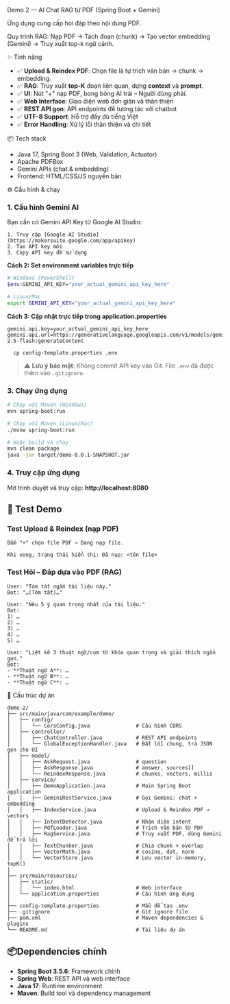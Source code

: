 Demo 2 — AI Chat RAG từ PDF (Spring Boot + Gemini)

Ứng dụng cung cấp hỏi đáp theo nội dung PDF.

Quy trình RAG: Nạp PDF → Tách đoạn (chunk) → Tạo vector embedding (Gemini) → Truy xuất top-k ngữ cảnh.

✨ Tính năng

- ✅ **Upload & Reindex PDF**: Chọn file là tự trích văn bản → chunk → embedding.
- ✅ **RAG**: Truy xuất **top-K** đoạn liên quan, dựng **context** và **prompt**.
- ✅ **UI**: Nút "+" nạp PDF, bong bóng AI trái – Người dùng phải.
- ✅ **Web Interface**: Giao diện web đơn giản và thân thiện
- ✅ **REST API gọn**: API endpoints để tương tác với chatbot
- ✅ **UTF-8 Support**: Hỗ trợ đầy đủ tiếng Việt
- ✅ **Error Handling**: Xử lý lỗi thân thiện và chi tiết




📦 Tech stack

- Java 17, Spring Boot 3 (Web, Validation, Actuator)
- Apache PDFBox
- Gemini APIs (chat & embedding)
- Frontend: HTML/CSS/JS nguyên bản

⚙️ Cấu hình & chạy

### 1. Cấu hình Gemini AI

Bạn cần có Gemini API Key từ Google AI Studio:

    1. Truy cập [Google AI Studio](https://makersuite.google.com/app/apikey)
    2. Tạo API key mới
    3. Copy API key để sử dụng

**Cách 2: Set environment variables trực tiếp**

```bash
# Windows (PowerShell)
$env:GEMINI_API_KEY="your_actual_gemini_api_key_here"

# Linux/Mac
export GEMINI_API_KEY="your_actual_gemini_api_key_here"
```

**Cách 3: Cập nhật trực tiếp trong application.properties**

```properties
gemini.api.key=your_actual_gemini_api_key_here
gemini.api.url=https://generativelanguage.googleapis.com/v1/models/gemini-2.5-flash:generateContent
```
      cp config-template.properties .env

> ⚠️ **Lưu ý bảo mật**: Không commit API key vào Git. File `.env` đã được thêm vào `.gitignore`.

### 3. Chạy ứng dụng

```bash
# Chạy với Maven (Windows)
mvn spring-boot:run

# Chạy với Maven (Linux/Mac)
./mvnw spring-boot:run

# Hoặc build và chạy
mvn clean package
java -jar target/demo-0.0.1-SNAPSHOT.jar
```

### 4. Truy cập ứng dụng

Mở trình duyệt và truy cập: **http://localhost:8080**

## 🧪 Test Demo

### Test Upload & Reindex (nạp PDF)

```
Bấm "+" chọn file PDF → Đang nạp file.

Khi xong, trạng thái hiển thị: Đã nạp: <tên file>

```

### Test Hỏi – Đáp dựa vào PDF (RAG)

```
User: "Tóm tắt ngắn tài liệu này."
Bot: "…(Tóm tắt)…"

User: "Nêu 5 ý quan trọng nhất của tài liệu."
Bot: 
1) …
2) …
3) …
4) …
5) …

User: "Liệt kê 3 thuật ngữ/cụm từ khóa quan trọng và giải thích ngắn gọn."
Bot:
- **Thuật ngữ A**: …
- **Thuật ngữ B**: …
- **Thuật ngữ C**: …

```

📁 Cấu trúc dự án

```
demo-2/
├── src/main/java/com/example/demo/
│   ├── config/
│   │   └── CorsConfig.java               # Cấu hình CORS
│   ├── controller/
│   │   ├── ChatController.java           # REST API endpoints
│   │   └── GlobalExceptionHandler.java   # Bắt lỗi chung, trả JSON gọn cho UI
│   ├── model/
│   │   ├── AskRequest.java               # question
│   │   ├── AskResponse.java              # answer, sources[]
│   │   └── ReindexResponse.java          # chunks, vectors, millis
│   ├── service/
│   │   ├── DemoApplication.java          # Main Spring Boot application
│   │   ├── GeminiRestService.java        # Gọi Gemini: chat + embedding
│   │   ├── IndexService.java             # Upload & Reindex PDF → vectors
│   │   ├── IntentDetector.java           # Nhận diện intent
│   │   ├── PdfLoader.java                # Trích văn bản từ PDF
│   │   ├── RagService.java               # Truy xuất PDF, dùng Gemini để trả lời
│   │   ├── TextChunker.java              # Chia chunk + overlap
│   │   ├── VectorMath.java               # cosine, dot, norm
│   │   └── VectorStore.java              # Lưu vector in-memory, topK()
│
├── src/main/resources/
│   ├── static/
│   │   └── index.html                    # Web interface
│   └── application.properties            # Cấu hình ứng dụng
│
├── config-template.properties            # Mẫu để tạo .env
├── .gitignore                            # Git ignore file
├── pom.xml                               # Maven dependencies & plugins
└── README.md                             # Tài liệu dự án

```
## 📦Dependencies chính

- **Spring Boot 3.5.6**: Framework chính
- **Spring Web**: REST API và web interface
- **Java 17**: Runtime environment
- **Maven**: Build tool và dependency management